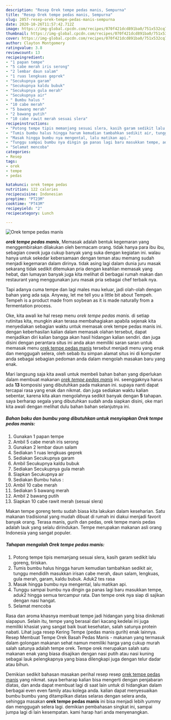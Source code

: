 ```yaml
---
description: "Resep Orek tempe pedas manis, Sempurna"
title: "Resep Orek tempe pedas manis, Sempurna"
slug: 2057-resep-orek-tempe-pedas-manis-sempurna
date: 2020-10-26T11:57:42.712Z
image: https://img-global.cpcdn.com/recipes/070f421dcd891ba0/751x532cq70/orek-tempe-pedas-manis-foto-resep-utama.jpg
thumbnail: https://img-global.cpcdn.com/recipes/070f421dcd891ba0/751x532cq70/orek-tempe-pedas-manis-foto-resep-utama.jpg
cover: https://img-global.cpcdn.com/recipes/070f421dcd891ba0/751x532cq70/orek-tempe-pedas-manis-foto-resep-utama.jpg
author: Clayton Montgomery
ratingvalue: 3.8
reviewcount: 13
recipeingredient:
- "1 papan tempe"
- "5 cabe merah iris serong"
- "2 lembar daun salam"
- "1 ruas lengkuas geprek"
- "Secukupnya garam"
- "Secukupnya kaldu bubuk"
- "Secukupnya gula merah"
- "Secukupnya air"
- " Bumbu halus "
- "10 cabe merah"
- "5 bawang merah"
- "2 bawang putih"
- "10 cabe rawit merah sesuai slera"
recipeinstructions:
- "Potong tempe tipis memanjang sesuai slera, kasih garam sedikit lalu goreng, tiriskan."
- "Tumis bumbu halus hingga harum kemudian tambahkan sedikit air, tunggu mendidih masukkan irisan cabe merah, daun salam, lengkuas, gula merah, garam, kaldu bubuk. Aduk2 tes rasa"
- "Masak hingga bumbu nya mengental, lalu matikan api."
- "Tunggu sampai bumbu nya dingin ga panas lagi baru masukkan tempe, aduk2 hingga semua tercampur rata. Dan tempe orek nya siap di sajikan dengan nasi hangat."
- "Selamat mencoba"
categories:
- Resep
tags:
- orek
- tempe
- pedas

katakunci: orek tempe pedas 
nutrition: 122 calories
recipecuisine: Indonesian
preptime: "PT23M"
cooktime: "PT43M"
recipeyield: "2"
recipecategory: Lunch

---
```



![Orek tempe pedas manis](https://img-global.cpcdn.com/recipes/070f421dcd891ba0/751x532cq70/orek-tempe-pedas-manis-foto-resep-utama.jpg)

<b><i>orek tempe pedas manis</i></b>, Memasak adalah bentuk kegemaran yang menggembirakan dilakukan oleh bermacam orang. tidak hanya para ibu ibu, sebagian cowok juga cukup banyak yang suka dengan kegiatan ini. walau hanya untuk sekedar kebersamaan dengan teman atau memang sudah menjadi kegemaran dalam dirinya. tidak asing lagi dalam dunia juru masak sekarang tidak sedikit ditemukan pria dengan keahlian memasak yang hebat, dan lumayan banyak juga kita melihat di berbagai rumah makan dan restaurant yang menggunakan juru masak pria sebagai chef terbaik nya.

Tapi adanya cuma tempe dan lagi males mau keluar, jadi olah-olah dengan bahan yang ada saja. Anyway, let me tell you a little bit about Tempeh. Tempeh is a product made from soybean as it is made naturally from a fermentation process.

Oke, kita awali ke hal resep menu <i>orek tempe pedas manis</i>. di setiap rutinitas kita, mungkin akan terasa membahagiakan apabila sejenak kita menyediakan sebagian waktu untuk memasak orek tempe pedas manis ini. dengan keberhasilan kalian dalam memasak olahan tersebut, dapat menjadikan diri kalian bangga akan hasil hidangan kalian sendiri. dan juga disini dengan perantara situs ini anda akan memiliki saran saran untuk memasak menu <u>orek tempe pedas manis</u> tersebut menjadi menu yang enak dan menggugah selera, oleh sebab itu simpan alamat situs ini di komputer anda sebagai sebagian pedoman anda dalam mengolah masakan baru yang enak.


Mari langsung saja kita awali untuk membeli bahan bahan yang diperlukan dalam membuat makanan <u><i>orek tempe pedas manis</i></u> ini. seenggaknya harus ada <b>13</b> komposisi yang dibutuhkan pada makanan ini. supaya nanti dapat tercapai rasa yang enak dan nikmat. dan juga sediakan waktu kalian sebentar, karena kita akan mengolahnya sedikit banyak dengan <b>5</b> tahapan. saya berharap segala yang dibutuhkan sudah anda siapkan disini, oke mari kita awali dengan melihat dulu bahan bahan selanjutnya ini.

<!--inarticleads1-->

##### Bahan baku dan bumbu yang dibutuhkan untuk menyiapkan Orek tempe pedas manis:

1. Gunakan 1 papan tempe
1. Ambil 5 cabe merah iris serong
1. Gunakan 2 lembar daun salam
1. Sediakan 1 ruas lengkuas geprek
1. Sediakan Secukupnya garam
1. Ambil Secukupnya kaldu bubuk
1. Sediakan Secukupnya gula merah
1. Siapkan Secukupnya air
1. Sediakan  Bumbu halus :
1. Ambil 10 cabe merah
1. Sediakan 5 bawang merah
1. Ambil 2 bawang putih
1. Siapkan 10 cabe rawit merah (sesuai slera)


Makan tempe goreng tentu sudah biasa kita lakukan dalam keseharian. Satu makanan tradisional yang mudah dibuat di rumah ini diakui menjadi favorit banyak orang. Terasa manis, gurih dan pedas, orek tempe manis pedas adalah lauk yang selalu dirindukan. Tempe merupakan makanan asli orang Indonesia yang sangat populer. 

<!--inarticleads2-->

##### Tahapan mengolah Orek tempe pedas manis:

1. Potong tempe tipis memanjang sesuai slera, kasih garam sedikit lalu goreng, tiriskan.
1. Tumis bumbu halus hingga harum kemudian tambahkan sedikit air, tunggu mendidih masukkan irisan cabe merah, daun salam, lengkuas, gula merah, garam, kaldu bubuk. Aduk2 tes rasa
1. Masak hingga bumbu nya mengental, lalu matikan api.
1. Tunggu sampai bumbu nya dingin ga panas lagi baru masukkan tempe, aduk2 hingga semua tercampur rata. Dan tempe orek nya siap di sajikan dengan nasi hangat.
1. Selamat mencoba


Rasa dan aroma khasnya membuat tempe jadi hidangan yang bisa dinikmati siapapun. Selain itu, tempe yang berasal dari kacang kedelai ini juga memiliki khasiat yang sangat baik buat kesehatan, salah satunya protein nabati. Lihat juga resep Kering Tempe (pedas manis gurih) enak lainnya. Resep Membuat Tempe Orek Basah Pedas Manis - makanan yang termasuk dalam golongan makanan sehat namun memiliki harga yang cukup murah salah satunya adalah tempe orek. Tempe orek merupakan salah satu makanan enak yang biasa disajikan dengan nasi putih atau nasi kuning sebagai lauk pelengkapnya yang biasa dilengkapi juga dengan telur dadar atau bihun. 

Demikian sedikit bahasan masakan perihal resep resep <u>orek tempe pedas manis</u> yang nikmat. saya berharap kalian bisa mengerti dengan penjabaran diatas, dan anda dapat membuat lagi di saat lain untuk di hidangkan dalam berbagai even even family atau kolega anda. kalian dapat menyesuaikan bumbu bumbu yang ditampilkan diatas selaras dengan selera anda, sehingga masakan <b>orek tempe pedas manis</b> ini bisa menjadi lebih yummy dan menggugah selera lagi. demikian pembahasan singkat ini, sampai jumpa lagi di lain kesempatan. kami harap hari anda menyenangkan.
